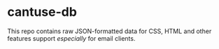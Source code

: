 cantuse-db
=========
This repo contains raw JSON-formatted data for CSS, HTML and other features support *especially* for email clients.
